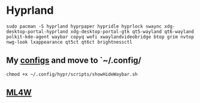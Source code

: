 # Hyprland

```
sudo pacman -S hyprland hyprpaper hypridle hyprlock swaync xdg-desktop-portal-hyprland xdg-desktop-portal-gtk qt5-wayland qt6-wayland polkit-kde-agent waybar copyq wofi xwaylandvideobridge btop grim nvtop nwg-look lxappearance qt5ct qt6ct brightnessctl
```
## My [configs](./.config) and move to `~/.config/

```
chmod +x ~/.config/hypr/scripts/showHideWaybar.sh 
```

## [ML4W](https://www.ml4w.com)

